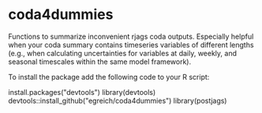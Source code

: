 # coda4dummies
Functions to summarize inconvenient rjags coda outputs. Especially helpful when your coda summary contains timeseries variables of different lengths (e.g., when calculating uncertainties for variables at daily, weekly, and seasonal timescales within the same model framework).

To install the package add the following code to your R script:

install.packages("devtools")
library(devtools)
devtools::install_github("egreich/coda4dummies")
library(postjags)
